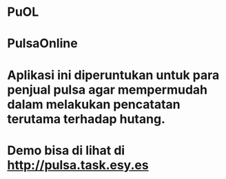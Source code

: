 # PuOL
# PulsaOnline
# Aplikasi ini diperuntukan untuk para penjual pulsa agar mempermudah dalam melakukan pencatatan terutama terhadap hutang.
#
# Demo bisa di lihat di http://pulsa.task.esy.es
